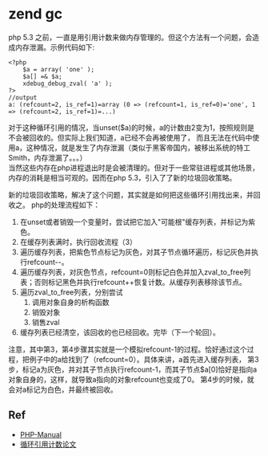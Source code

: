 # zend gc
php 5.3 之前，一直是用引用计数来做内存管理的。但这个方法有一个问题，会造成内存泄漏。示例代码如下:  
```
<?php
	$a = array( 'one' );
	$a[] =& $a;
	xdebug_debug_zval( 'a' );
?>
//output
a: (refcount=2, is_ref=1)=array (0 => (refcount=1, is_ref=0)='one', 1 => (refcount=2, is_ref=1)=...)
```
对于这种循环引用的情况，当unset($a)的时候，a的计数由2变为1，按照规则是不会被回收的。但实际上我们知道，a已经不会再被使用了，
而且无法在代码中使用a，这种情况，就是发生了内存泄漏（类似于黑客帝国内，被移出系统的特工Smith，内存泄漏了。。。）  
当然这些内存在php进程退出时是会被清理的。但对于一些常驻进程或其他场景，内存的消耗是相当可观的。因而在php 5.3，引入了了新的垃圾回收策略。

新的垃圾回收策略，解决了这个问题，其实就是如何把这些循环引用找出来，并回收之。
php的处理流程如下：
1. 在unset或者销毁一个变量时，尝试把它加入"可能根"缓存列表，并标记为紫色。
2. 在缓存列表满时，执行回收流程（3）
3. 遍历缓存列表，把紫色节点标记为灰色，对其子节点循环遍历，标记灰色并执行refcount--。
4. 遍历缓存列表，对灰色节点，refcount=0则标记白色并加入zval_to_free列表；否则标记黑色并执行refcount++恢复计数。从缓存列表移除该节点。
5. 遍历zval_to_free列表，分别尝试
    1. 调用对象自身的析构函数
    2. 销毁对象
    3. 销售zval
6. 缓存列表已经清空，该回收的也已经回收。完毕（下一个轮回）。

注意，其中第3，第4步骤其实就是一个模拟refcount-1的过程。恰好通过这个过程，把例子中的a给找到了（refcount=0）。具体来讲，a首先进入缓存列表，
第3步，标记a为灰色，并对其子节点执行refcount-1，而其子节点$a[0]恰好是指向a对象自身的，这样，就导致a指向的对象refcount也变成了0。
第4步的时候，就会对a标记为白色，并最终被回收。

## Ref
* [PHP-Manual](http://docs.php.net/manual/en/features.gc.collecting-cycles.php)
* [循环引用计数论文](http://researcher.watson.ibm.com/researcher/files/us-bacon/Bacon01Concurrent.pdf)